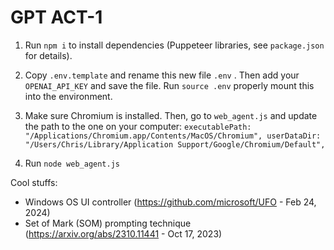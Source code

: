 
# GPT ACT-1

1. Run `npm i` to install dependencies (Puppeteer libraries, see `package.json` for details).

2. Copy `.env.template` and rename this new file `.env` . Then add your `OPENAI_API_KEY` and save the file. Run `source .env` properly mount this into the environment.

3. Make sure Chromium is installed. Then, go to `web_agent.js` and update the path to the one on your computer:
    `executablePath: "/Applications/Chromium.app/Contents/MacOS/Chromium",
    userDataDir:
      "/Users/Chris/Library/Application Support/Google/Chromium/Default",`

4. Run `node web_agent.js`

Cool stuffs:
- Windows OS UI controller (https://github.com/microsoft/UFO - Feb 24, 2024)
- Set of Mark (SOM) prompting technique (https://arxiv.org/abs/2310.11441 - Oct 17, 2023)

